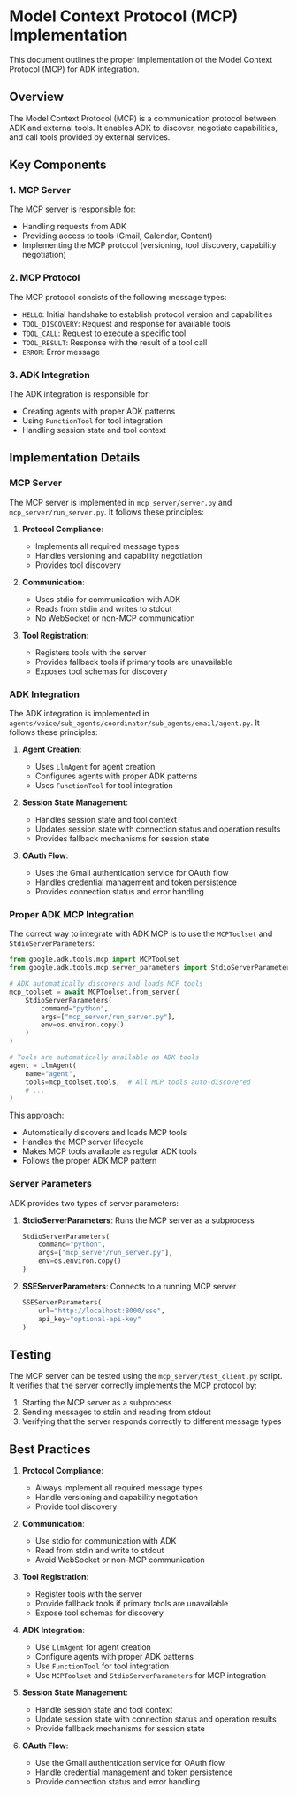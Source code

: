 # Model Context Protocol (MCP) Implementation

This document outlines the proper implementation of the Model Context Protocol (MCP) for ADK integration.

## Overview

The Model Context Protocol (MCP) is a communication protocol between ADK and external tools. It enables ADK to discover, negotiate capabilities, and call tools provided by external services.

## Key Components

### 1. MCP Server

The MCP server is responsible for:
- Handling requests from ADK
- Providing access to tools (Gmail, Calendar, Content)
- Implementing the MCP protocol (versioning, tool discovery, capability negotiation)

### 2. MCP Protocol

The MCP protocol consists of the following message types:
- `HELLO`: Initial handshake to establish protocol version and capabilities
- `TOOL_DISCOVERY`: Request and response for available tools
- `TOOL_CALL`: Request to execute a specific tool
- `TOOL_RESULT`: Response with the result of a tool call
- `ERROR`: Error message

### 3. ADK Integration

The ADK integration is responsible for:
- Creating agents with proper ADK patterns
- Using `FunctionTool` for tool integration
- Handling session state and tool context

## Implementation Details

### MCP Server

The MCP server is implemented in `mcp_server/server.py` and `mcp_server/run_server.py`. It follows these principles:

1. **Protocol Compliance**:
   - Implements all required message types
   - Handles versioning and capability negotiation
   - Provides tool discovery

2. **Communication**:
   - Uses stdio for communication with ADK
   - Reads from stdin and writes to stdout
   - No WebSocket or non-MCP communication

3. **Tool Registration**:
   - Registers tools with the server
   - Provides fallback tools if primary tools are unavailable
   - Exposes tool schemas for discovery

### ADK Integration

The ADK integration is implemented in `agents/voice/sub_agents/coordinator/sub_agents/email/agent.py`. It follows these principles:

1. **Agent Creation**:
   - Uses `LlmAgent` for agent creation
   - Configures agents with proper ADK patterns
   - Uses `FunctionTool` for tool integration

2. **Session State Management**:
   - Handles session state and tool context
   - Updates session state with connection status and operation results
   - Provides fallback mechanisms for session state

3. **OAuth Flow**:
   - Uses the Gmail authentication service for OAuth flow
   - Handles credential management and token persistence
   - Provides connection status and error handling

### Proper ADK MCP Integration

The correct way to integrate with ADK MCP is to use the `MCPToolset` and `StdioServerParameters`:

```python
from google.adk.tools.mcp import MCPToolset
from google.adk.tools.mcp.server_parameters import StdioServerParameters

# ADK automatically discovers and loads MCP tools
mcp_toolset = await MCPToolset.from_server(
    StdioServerParameters(
        command="python",
        args=["mcp_server/run_server.py"],
        env=os.environ.copy()
    )
)

# Tools are automatically available as ADK tools
agent = LlmAgent(
    name="agent",
    tools=mcp_toolset.tools,  # All MCP tools auto-discovered
    # ...
)
```

This approach:
- Automatically discovers and loads MCP tools
- Handles the MCP server lifecycle
- Makes MCP tools available as regular ADK tools
- Follows the proper ADK MCP pattern

### Server Parameters

ADK provides two types of server parameters:

1. **StdioServerParameters**: Runs the MCP server as a subprocess
   ```python
   StdioServerParameters(
       command="python",
       args=["mcp_server/run_server.py"],
       env=os.environ.copy()
   )
   ```

2. **SSEServerParameters**: Connects to a running MCP server
   ```python
   SSEServerParameters(
       url="http://localhost:8000/sse",
       api_key="optional-api-key"
   )
   ```

## Testing

The MCP server can be tested using the `mcp_server/test_client.py` script. It verifies that the server correctly implements the MCP protocol by:

1. Starting the MCP server as a subprocess
2. Sending messages to stdin and reading from stdout
3. Verifying that the server responds correctly to different message types

## Best Practices

1. **Protocol Compliance**:
   - Always implement all required message types
   - Handle versioning and capability negotiation
   - Provide tool discovery

2. **Communication**:
   - Use stdio for communication with ADK
   - Read from stdin and write to stdout
   - Avoid WebSocket or non-MCP communication

3. **Tool Registration**:
   - Register tools with the server
   - Provide fallback tools if primary tools are unavailable
   - Expose tool schemas for discovery

4. **ADK Integration**:
   - Use `LlmAgent` for agent creation
   - Configure agents with proper ADK patterns
   - Use `FunctionTool` for tool integration
   - Use `MCPToolset` and `StdioServerParameters` for MCP integration

5. **Session State Management**:
   - Handle session state and tool context
   - Update session state with connection status and operation results
   - Provide fallback mechanisms for session state

6. **OAuth Flow**:
   - Use the Gmail authentication service for OAuth flow
   - Handle credential management and token persistence
   - Provide connection status and error handling